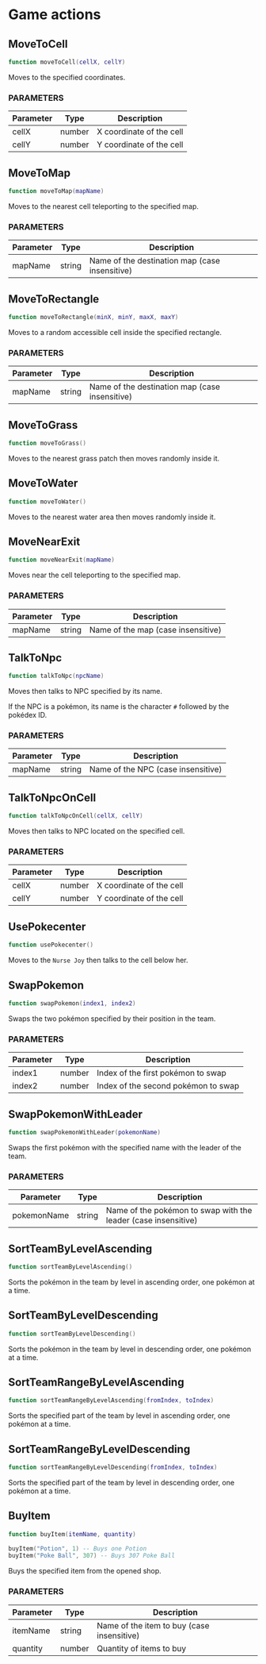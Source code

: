 # Game actions

## MoveToCell

```lua
function moveToCell(cellX, cellY)
```

Moves to the specified coordinates.

### PARAMETERS

Parameter   | Type   | Description
----------- | ------ | -----------
cellX       | number | X coordinate of the cell
cellY       | number | Y coordinate of the cell

## MoveToMap

```lua
function moveToMap(mapName)
```

Moves to the nearest cell teleporting to the specified map.

### PARAMETERS

Parameter   | Type   | Description
----------- | ------ | -----------
mapName     | string | Name of the destination map (case insensitive)

## MoveToRectangle

```lua
function moveToRectangle(minX, minY, maxX, maxY)
```

Moves to a random accessible cell inside the specified rectangle.

### PARAMETERS

Parameter   | Type   | Description
----------- | ------ | -----------
mapName     | string | Name of the destination map (case insensitive)

## MoveToGrass

```lua
function moveToGrass()
```

Moves to the nearest grass patch then moves randomly inside it.

## MoveToWater

```lua
function moveToWater()
```

Moves to the nearest water area then moves randomly inside it.

## MoveNearExit

```lua
function moveNearExit(mapName)
```

Moves near the cell teleporting to the specified map.

### PARAMETERS

Parameter   | Type   | Description
----------- | ------ | -----------
mapName     | string | Name of the map (case insensitive)

## TalkToNpc

```lua
function talkToNpc(npcName)
```

Moves then talks to NPC specified by its name.

If the NPC is a pokémon, its name is the character `#` followed by the pokédex ID.

### PARAMETERS

Parameter   | Type   | Description
----------- | ------ | -----------
mapName     | string | Name of the NPC (case insensitive)

## TalkToNpcOnCell

```lua
function talkToNpcOnCell(cellX, cellY)
```

Moves then talks to NPC located on the specified cell.

### PARAMETERS

Parameter   | Type   | Description
----------- | ------ | -----------
cellX       | number | X coordinate of the cell
cellY       | number | Y coordinate of the cell

## UsePokecenter

```lua
function usePokecenter()
```

Moves to the `Nurse Joy` then talks to the cell below her.

## SwapPokemon

```lua
function swapPokemon(index1, index2)
```

Swaps the two pokémon specified by their position in the team.

### PARAMETERS

Parameter   | Type   | Description
----------- | ------ | -----------
index1      | number | Index of the first pokémon to swap
index2      | number | Index of the second pokémon to swap

## SwapPokemonWithLeader

```lua
function swapPokemonWithLeader(pokemonName)
```

Swaps the first pokémon with the specified name with the leader of the team.

### PARAMETERS

Parameter   | Type   | Description
----------- | ------ | -----------
pokemonName | string | Name of the pokémon to swap with the leader (case insensitive)

## SortTeamByLevelAscending

```lua
function sortTeamByLevelAscending()
```

Sorts the pokémon in the team by level in ascending order, one pokémon at a time.

## SortTeamByLevelDescending

```lua
function sortTeamByLevelDescending()
```

 Sorts the pokémon in the team by level in descending order, one pokémon at a time.

## SortTeamRangeByLevelAscending

```lua
function sortTeamRangeByLevelAscending(fromIndex, toIndex)
```

Sorts the specified part of the team by level in ascending order, one pokémon at a time.

## SortTeamRangeByLevelDescending

```lua
function sortTeamRangeByLevelDescending(fromIndex, toIndex)
```

Sorts the specified part of the team by level in descending order, one pokémon at a time.

## BuyItem

```lua
function buyItem(itemName, quantity)

buyItem("Potion", 1) -- Buys one Potion
buyItem("Poke Ball", 307) -- Buys 307 Poke Ball
```

Buys the specified item from the opened shop.

### PARAMETERS

Parameter   | Type   | Description
----------- | ------ | -----------
itemName    | string | Name of the item to buy (case insensitive)
quantity    | number | Quantity of items to buy

